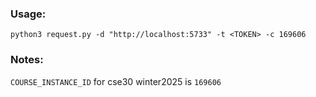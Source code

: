 ### Usage:
`python3 request.py -d "http://localhost:5733" -t <TOKEN> -c 169606`

### Notes:
`COURSE_INSTANCE_ID` for cse30 winter2025 is `169606`
